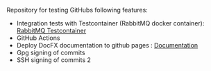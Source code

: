 Repository for testing GitHubs following features:

- Integration tests with Testcontainer (RabbitMQ docker container): [RabbitMQ Testcontainer](https://testcontainers.com/modules/rabbitmq/)
- GitHub Actions
- Deploy DocFX documentation to github pages : [Documentation](https://adrian-moll.github.io/github-actions-playground/)
- Gpg signing of commits
- SSH signing of commits 2